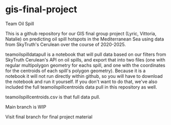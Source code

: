 # gis-final-project
Team Oil Spill

This is a github repository for our GIS final group project (Lyric, Vittoria, Natalie) on predicting oil spill hotspots in the Mediterranean Sea using data from SkyTruth's Cerulean over the course of 2020-2025.

teamoilspilldatapull is a notebook that will pull data based on our filters from SkyTruth Cerulean's API on oil spills, and export that into two files (one with regular multipolygon geometry for eachs spill, and one with the coordinates for the centroids of each spill's polygon geometry). Because it is a notebook it will not run directly within github, so you will have to download the notebook and run it yourself. If you don't want to do that, we've also included the full teamoilspillcentroids data pull in this repository as well.

teamoilspillcentroids.csv is that full data pull.

Main branch is WIP

Visit final branch for final project material
